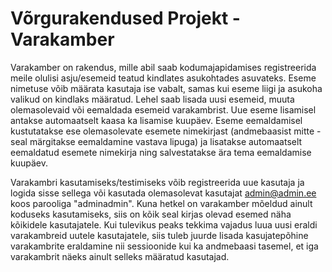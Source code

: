 # Võrgurakendused Projekt - Varakamber

Varakamber on rakendus, mille abil saab kodumajapidamises registreerida meile olulisi asju/esemeid teatud kindlates asukohtades asuvateks. Eseme nimetuse võib määrata kasutaja ise vabalt, samas kui eseme liigi ja asukoha valikud on kindlaks määratud. Lehel saab lisada uusi esemeid, muuta olemasolevaid või eemaldada esemeid varakambrist. Uue eseme lisamisel antakse automaatselt kaasa ka lisamise kuupäev. Eseme eemaldamisel kustutatakse ese olemasolevate esemete nimekirjast (andmebaasist mitte - seal märgitakse eemaldamine vastava lipuga) ja lisatakse automaatselt eemaldatud esemete nimekirja ning salvestatakse ära tema eemaldamise kuupäev.

Varakambri kasutamiseks/testimiseks võib registreerida uue kasutaja ja logida sisse sellega või kasutada olemasolevat kasutajat admin@admin.ee koos parooliga "adminadmin". Kuna hetkel on varakamber mõeldud ainult koduseks kasutamiseks, siis on kõik seal kirjas olevad esemed näha kõikidele kasutajatele. Kui tulevikus peaks tekkima vajadus luua uusi eraldi varakambreid uutele kasutajatele, siis tuleb juurde lisada kasujatepõhine varakambrite eraldamine nii sessioonide kui ka andmebaasi tasemel, et iga varakambrit näeks ainult selleks määratud kasutajad.
